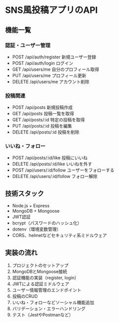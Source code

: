# SNS風投稿アプリのAPI

## 機能一覧

### 認証・ユーザー管理

- POST /api/auth/register 新規ユーザー登録
- POST /api/auth/login ログイン
- GET /api/users/me 自分のプロフィール取得
- PUT /api/users/me プロフィール更新
- DELETE /api/users/me アカウント削除

### 投稿関連

- POST /api/posts 新規投稿作成
- GET /api/posts 投稿一覧を取得
- GET /api/posts/:id 特定の投稿を取得
- PUT /api/posts/:id 投稿を編集
- DELETE /api/posts/:id 投稿を削除

### いいね・フォロー

- POST /api/posts/:id/like 投稿にいいね
- DELETE /api/posts/:id/like いいねを外す
- POST /api/users/:id/follow ユーザーをフォローする
- DELETE /api/users/:id/follow フォロー解除

## 技術スタック

- Node.js + Express
- MongoDB + Mongoose
- JWT認証
- bcrypt（パスワードのハッシュ化）
- dotenv（環境変数管理）
- CORS、helmetなどセキュリティ系ミドルウェア

## 実装の流れ

1. プロジェクトのセットアップ
2. MongoDBとMongoose接続
3. 認証機能の実装（register, login）
4. JWTによる認証ミドルウェア
5. ユーザー情報管理のエンドポイント
6. 投稿のCRUD
7. いいね・フォローなどソーシャル機能追加
8. バリデーション・エラーハンドリング
9. テスト（JestやPostmanなど）
